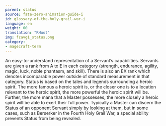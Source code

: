 ```yaml
---
parent: status
source: fate-zero-animation-guide-i
id: glossary-of-the-holy-grail-war-i
language: en
weight: 60
translation: "RHuot"
img: fzavg1_status.png
category:
- magecraft-term
---
```


An easy-to-understand representation of a Servant’s capabilities. Servants are given a rank from A to E in each category (strength, endurance, agility, magic, luck, noble phantasm, and skill). There is also an EX rank which denotes incomparable power outside of standard measurement in that category. Status is based on the tales and legends surrounding a heroic spirit. The more famous a heroic spirit is, or the closer one is to a location relevant to the heroic spirit, the more powerful the heroic spirit will be. Further, the more mana that a Master possesses, the more closely a heroic spirit will be able to exert their full power. Typically a Master can discern the Status of an opponent Servant simply by looking at them, but in some cases, such as Berserker in the Fourth Holy Grail War, a special ability prevents Status from being revealed.
